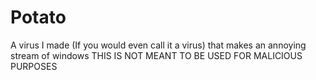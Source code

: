 # Potato
A virus I made (If you would even call it a virus) that makes an annoying stream of windows
THIS IS NOT MEANT TO BE USED FOR MALICIOUS PURPOSES